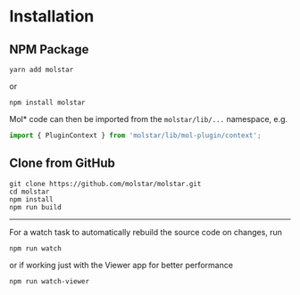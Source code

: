 # Installation

## NPM Package

```
yarn add molstar
```

or

```
npm install molstar
```

Mol* code can then be imported from the ``molstar/lib/...`` namespace, e.g.

```ts
import { PluginContext } from 'molstar/lib/mol-plugin/context';
```

## Clone from GitHub


```
git clone https://github.com/molstar/molstar.git
cd molstar
npm install
npm run build
```

--------------------

For a watch task to automatically rebuild the source code on changes, run

```
npm run watch
```

or if working just with the Viewer app for better performance

```
npm run watch-viewer
```
